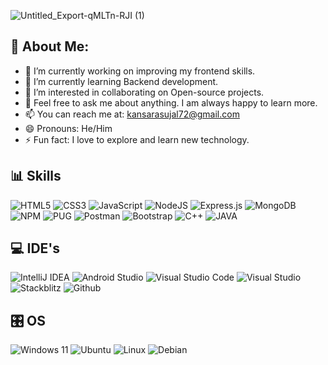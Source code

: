 ![Untitled_Export-qMLTn-RJI (1)](https://github.com/Sujalkansara/SujalKansara/assets/98224351/58f45427-cc65-4e11-952d-a74fdf97c5ef)

## 👋 About Me:

- 🔭 I’m currently working on improving my frontend skills.
- 🌱 I’m currently learning Backend development.
- 👯 I’m interested in collaborating on Open-source projects.
- 💬 Feel free to ask me about anything. I am always happy to learn more.
- 📫 You can reach me at: kansarasujal72@gmail.com 
- 😄 Pronouns: He/Him
- ⚡ Fun fact: I love to explore and learn new technology.

## 📊 Skills

![HTML5](https://img.shields.io/badge/html5-%23E34F26.svg?style=flat&logo=html5&logoColor=white)
![CSS3](https://img.shields.io/badge/css3-%231572B6.svg?style=flat&logo=css3&logoColor=white)
![JavaScript](https://img.shields.io/badge/javascript-%23323330.svg?style=flat&logo=javascript&logoColor=%23F7DF1E)
![NodeJS](https://img.shields.io/badge/node.js-6DA55F?style=flat&logo=node.js&logoColor=white)
![Express.js](https://img.shields.io/badge/express.js-%23404d59.svg?style=flat&logo=express&logoColor=%2361DAFB)
![MongoDB](https://img.shields.io/badge/MongoDB-%234ea94b.svg?style=flat&logo=mongodb&logoColor=white)
![NPM](https://img.shields.io/badge/NPM-%23CB3837.svg?style=flat&logo=npm&logoColor=white)
![PUG](https://img.shields.io/badge/PUG-%23CB3837.svg?style=flat&logo=pug&logoColor=white)
![Postman](https://img.shields.io/badge/Postman-FF6C37?style=flat&logo=postman&logoColor=white)
![Bootstrap](https://img.shields.io/badge/bootstrap-%238511FA.svg?style=flat&logo=bootstrap&logoColor=white)
![C++](https://img.shields.io/badge/c++-%2300599C.svg?style=flat&logo=c%2B%2B&logoColor=white)
![JAVA](https://img.shields.io/badge/java-%23ED8B00.svg?style=flat&logo=openjdk&logoColor=white)

## 💻 IDE's 

![IntelliJ IDEA](https://img.shields.io/badge/IntelliJIDEA-000000.svg?style=flat&logo=intellij-idea&logoColor=white)
![Android Studio](https://img.shields.io/badge/android%20studio-346ac1?style=flat&logo=android%20studio&logoColor=white)
![Visual Studio Code](https://img.shields.io/badge/Visual%20Studio%20Code-0078d7.svg?style=flat&logo=visual-studio-code&logoColor=white)
![Visual Studio](https://img.shields.io/badge/Visual%20Studio-5C2D91.svg?style=flat&logo=visual-studio&logoColor=white)
![Stackblitz](https://img.shields.io/badge/Stackblitz-fff?style=flat&logo=Stackblitz&logoColor=1389FD)
![Github](https://img.shields.io/badge/Github%20Codespace-000000.svg?style=flat&logo=github&logoColor=white)

## 🎛️ OS

![Windows 11](https://img.shields.io/badge/Windows%2011-%230079d5.svg?style=flat&logo=Windows%2011&logoColor=white)
![Ubuntu](https://img.shields.io/badge/Ubuntu-E95420?style=flat&logo=ubuntu&logoColor=white)
![Linux](https://img.shields.io/badge/Linux-FCC624?style=flat&logo=linux&logoColor=black)
![Debian](https://img.shields.io/badge/Debian-D70A53?style=flat&logo=debian&logoColor=white)




